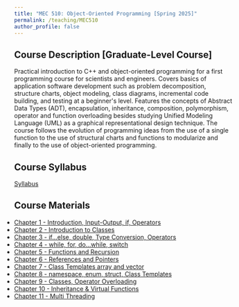```yaml
---
title: "MEC 510: Object-Oriented Programming [Spring 2025]"
permalink: /teaching/MEC510
author_profile: false
---
```


## Course Description [Graduate-Level Course]
Practical introduction to C++ and object-oriented programming for a first programming course for scientists and engineers. Covers basics of application software development such as problem decomposition, structure charts, object modeling, class diagrams, incremental code building, and testing at a beginner's level. Features the concepts of Abstract Data Types (ADT), encapsulation, inheritance, composition, polymorphism, operator and function overloading besides studying Unified Modeling Language (UML) as a graphical representational design technique. The course follows the evolution of programming ideas from the use of a single function to the use of structural charts and functions to modularize and finally to the use of object-oriented programming.


## Course Syllabus
[Syllabus](https://aminfakhari.github.io/_pages/teaching/MEC510/MEC510_Syllabus_Spring2024.pdf)


## Course Materials
<ul style="margin-left: 0; padding-left: 0; list-style-type: disc;">
    <li><a href="https://aminfakhari.github.io/_pages/teaching/MEC510/Chapter_1_-_Introduction,_Input-Output,_if,_Operators.pdf">Chapter 1 - Introduction, Input-Output, if, Operators</a></li>
    <li><a href="https://aminfakhari.github.io/_pages/teaching/MEC510/Chapter_2_-_Introduction_to_Classes.pdf">Chapter 2 - Introduction to Classes</a></li>
    <li><a href="https://aminfakhari.github.io/_pages/teaching/MEC510/Chapter_3_-_if…else,_double,_Type_Conversion,_while,_Operators.pdf">Chapter 3 - if…else, double, Type Conversion, Operators</a></li>
    <li><a href="https://aminfakhari.github.io/_pages/teaching/MEC510/Chapter_4_-_for,_do...while,_switch.pdf">Chapter 4 - while, for, do...while, switch</a></li>
	<li><a href="https://aminfakhari.github.io/_pages/teaching/MEC510/Chapter_5_-_Functions_and_Recursion.pdf">Chapter 5 - Functions and Recursion</a></li>
	<li><a href="https://aminfakhari.github.io/_pages/teaching/MEC510/Chapter_6_-_References_and_Pointers.pdf">Chapter 6 - References and Pointers</a></li>
	<li><a href="https://aminfakhari.github.io/_pages/teaching/MEC510/Chapter_7_-_Class_Templates_array_and_vector.pdf">Chapter 7 - Class Templates array and vector</a></li>
	<li><a href="https://aminfakhari.github.io/_pages/teaching/MEC510/Chapter_8_-_namespace,_enum,_struct,_Class_Templates.pdf">Chapter 8 - namespace, enum, struct, Class Templates</a></li>
	<li><a href="https://aminfakhari.github.io/_pages/teaching/MEC510/Chapter_9_-_Classes,_Operator_Overloading.pdf">Chapter 9 - Classes, Operator Overloading</a></li>
	<li><a href="https://aminfakhari.github.io/_pages/teaching/MEC510/Chapter_10_-_Inheritance_&_Virtual_Functions.pdf">Chapter 10 - Inheritance & Virtual Functions</a></li>
	<li><a href="https://aminfakhari.github.io/_pages/teaching/MEC510/Chapter_11_-_Multi_Threading.pdf">Chapter 11 - Multi Threading</a></li>
</ul>
